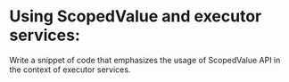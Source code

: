 # Using ScopedValue and executor services:
Write a snippet of code that emphasizes the usage of ScopedValue API in the context of executor services.